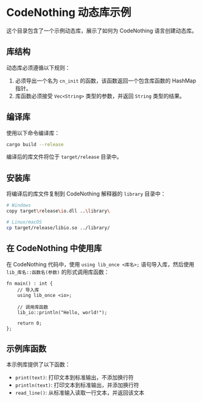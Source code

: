 # CodeNothing 动态库示例

这个目录包含了一个示例动态库，展示了如何为 CodeNothing 语言创建动态库。

## 库结构

动态库必须遵循以下规则：

1. 必须导出一个名为 `cn_init` 的函数，该函数返回一个包含库函数的 HashMap 指针。
2. 库函数必须接受 `Vec<String>` 类型的参数，并返回 `String` 类型的结果。

## 编译库

使用以下命令编译库：

```bash
cargo build --release
```

编译后的库文件将位于 `target/release` 目录中。

## 安装库

将编译后的库文件复制到 CodeNothing 解释器的 `library` 目录中：

```bash
# Windows
copy target\release\io.dll ..\library\

# Linux/macOS
cp target/release/libio.so ../library/
```

## 在 CodeNothing 中使用库

在 CodeNothing 代码中，使用 `using lib_once <库名>;` 语句导入库，然后使用 `lib_库名::函数名(参数)` 的形式调用库函数：

```
fn main() : int {
    // 导入库
    using lib_once <io>;
    
    // 调用库函数
    lib_io::println("Hello, world!");
    
    return 0;
};
```

## 示例库函数

本示例库提供了以下函数：

- `print(text)`: 打印文本到标准输出，不添加换行符
- `println(text)`: 打印文本到标准输出，并添加换行符
- `read_line()`: 从标准输入读取一行文本，并返回该文本 